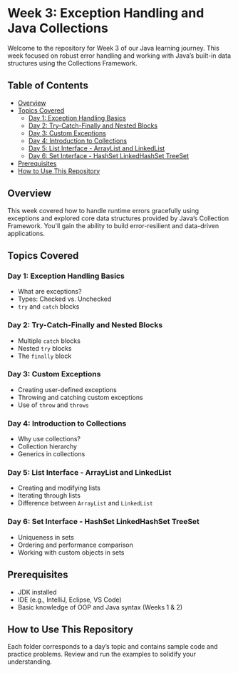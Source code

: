 # Week 3: Exception Handling and Java Collections

Welcome to the repository for Week 3 of our Java learning journey. This week focused on robust error handling and working with Java’s built-in data structures using the Collections Framework.

## Table of Contents
- [Overview](#overview)
- [Topics Covered](#topics-covered)
  - [Day 1: Exception Handling Basics](#day-1-exception-handling-basics)
  - [Day 2: Try-Catch-Finally and Nested Blocks](#day-2-try-catch-finally-and-nested-blocks)
  - [Day 3: Custom Exceptions](#day-3-custom-exceptions)
  - [Day 4: Introduction to Collections](#day-4-introduction-to-collections)
  - [Day 5: List Interface - ArrayList and LinkedList](#day-5-list-interface---arraylist-and-linkedlist)
  - [Day 6: Set Interface - HashSet LinkedHashSet TreeSet](#day-6-set-interface---hashset-linkedhashset-treeset)
- [Prerequisites](#prerequisites)
- [How to Use This Repository](#how-to-use-this-repository)

## Overview
This week covered how to handle runtime errors gracefully using exceptions and explored core data structures provided by Java’s Collection Framework. You'll gain the ability to build error-resilient and data-driven applications.

## Topics Covered

### Day 1: Exception Handling Basics
- What are exceptions?  
- Types: Checked vs. Unchecked  
- `try` and `catch` blocks  

### Day 2: Try-Catch-Finally and Nested Blocks
- Multiple `catch` blocks  
- Nested `try` blocks  
- The `finally` block  

### Day 3: Custom Exceptions
- Creating user-defined exceptions  
- Throwing and catching custom exceptions  
- Use of `throw` and `throws`  

### Day 4: Introduction to Collections
- Why use collections?  
- Collection hierarchy  
- Generics in collections  

### Day 5: List Interface - ArrayList and LinkedList
- Creating and modifying lists  
- Iterating through lists  
- Difference between `ArrayList` and `LinkedList`  

### Day 6: Set Interface - HashSet LinkedHashSet TreeSet
- Uniqueness in sets  
- Ordering and performance comparison  
- Working with custom objects in sets  

## Prerequisites
- JDK installed  
- IDE (e.g., IntelliJ, Eclipse, VS Code)  
- Basic knowledge of OOP and Java syntax (Weeks 1 & 2)  

## How to Use This Repository
Each folder corresponds to a day’s topic and contains sample code and practice problems. Review and run the examples to solidify your understanding.
